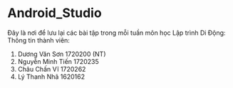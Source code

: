 # Android_Studio
Đây là nơi để lưu lại các bài tập trong mỗi tuần môn học Lập trình Di Động:
Thông tin thành viên:
1. Dương Văn Sơn 1720200 (NT)
2. Nguyễn Minh Tiến 1720235
3. Châu Chấn Vĩ 1720262
4. Lý Thanh Nhã  1620162
